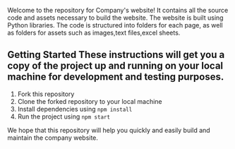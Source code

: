 Welcome to the repository for Company's website! It contains all the source code and assets necessary to build the website. The website is built using Python libraries. The code is structured into folders for each page, as well as folders for assets such as images,text files,excel sheets.
## Getting Started These instructions will get you a copy of the project up and running on your local machine for development and testing purposes. 
 1. Fork this repository
 2. Clone the forked repository to your local machine
 3. Install dependencies using `npm install`
 4. Run the project using `npm start`

 We hope that this repository will help you quickly and easily build and maintain the company website.
